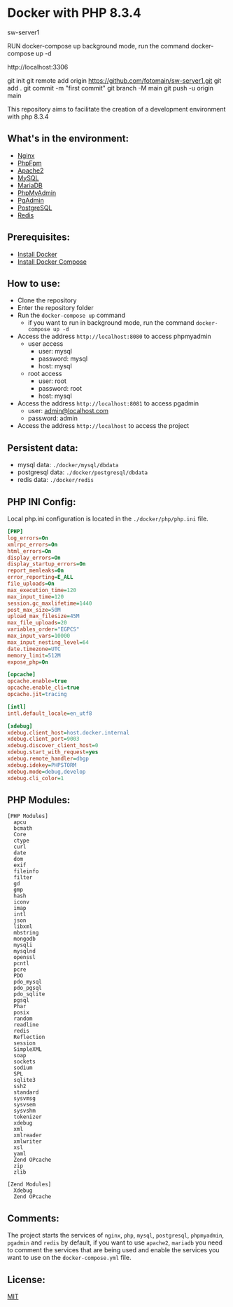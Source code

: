 # Docker with PHP 8.3.4

sw-server1

RUN
docker-compose up
  background mode, run the command docker-compose up -d

http://localhost:3306

git init
git remote add origin https://github.com/fotomain/sw-server1.git
git add .
git commit -m "first commit"
git branch -M main
git push -u origin main

This repository aims to facilitate the creation of a development environment with php 8.3.4

## What's in the environment:

- [Nginx](https://www.nginx.com/)
- [PhpFpm](https://php.net/)
- [Apache2](https://httpd.apache.org/)
- [MySQL](https://www.mysql.com/)
- [MariaDB](https://mariadb.com/)
- [PhpMyAdmin](https://www.phpmyadmin.net/)
- [PgAdmin](https://www.pgadmin.org/)
- [PostgreSQL](https://www.postgresql.org/)
- [Redis](https://redis.io/)

## Prerequisites:

- [Install Docker](https://docs.docker.com/install/)
- [Install Docker Compose](https://docs.docker.com/compose/install/)

## How to use:

- Clone the repository
- Enter the repository folder
- Run the `docker-compose up` command
  - if you want to run in background mode, run the command `docker-compose up -d`
- Access the address `http://localhost:8080` to access phpmyadmin
  - user access
    - user: mysql
    - password: mysql
    - host: mysql
  - root access
    - user: root
    - password: root
    - host: mysql
- Access the address `http://localhost:8081` to access pgadmin
  - user: admin@localhost.com
  - password: admin
- Access the address `http://localhost` to access the project

## Persistent data:

- mysql data: `./docker/mysql/dbdata`
- postgresql data: `./docker/postgresql/dbdata`
- redis data: `./docker/redis`

## PHP INI Config:

Local php.ini configuration is located in the `./docker/php/php.ini` file.

```ini
[PHP]
log_errors=On
xmlrpc_errors=On
html_errors=On
display_errors=On
display_startup_errors=On
report_memleaks=On
error_reporting=E_ALL
file_uploads=On
max_execution_time=120
max_input_time=120
session.gc_maxlifetime=1440
post_max_size=50M
upload_max_filesize=45M
max_file_uploads=20
variables_order="EGPCS"
max_input_vars=10000
max_input_nesting_level=64
date.timezone=UTC
memory_limit=512M
expose_php=On

[opcache]
opcache.enable=true
opcache.enable_cli=true
opcache.jit=tracing

[intl]
intl.default_locale=en_utf8

[xdebug]
xdebug.client_host=host.docker.internal
xdebug.client_port=9003
xdebug.discover_client_host=0
xdebug.start_with_request=yes
xdebug.remote_handler=dbgp
xdebug.idekey=PHPSTORM
xdebug.mode=debug,develop
xdebug.cli_color=1
```

## PHP Modules:

```
[PHP Modules]
  apcu
  bcmath
  Core
  ctype
  curl
  date
  dom
  exif
  fileinfo
  filter
  gd
  gmp
  hash
  iconv
  imap
  intl
  json
  libxml
  mbstring
  mongodb
  mysqli
  mysqlnd
  openssl
  pcntl
  pcre
  PDO
  pdo_mysql
  pdo_pgsql
  pdo_sqlite
  pgsql
  Phar
  posix
  random
  readline
  redis
  Reflection
  session
  SimpleXML
  soap
  sockets
  sodium
  SPL
  sqlite3
  ssh2
  standard
  sysvmsg
  sysvsem
  sysvshm
  tokenizer
  xdebug
  xml
  xmlreader
  xmlwriter
  xsl
  yaml
  Zend OPcache
  zip
  zlib

[Zend Modules]
  Xdebug
  Zend OPcache
```

## Comments:

The project starts the services of `nginx`, `php`, `mysql`, `postgresql`, `phpmyadmin`, `pgadmin`
and `redis` by default, if you want to use `apache2`, `mariadb` you need to comment the services
that are being used and enable the services you want to use on the
`docker-compose.yml` file.

## License:

[MIT](https://opensource.org/licenses/MIT)
